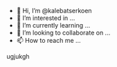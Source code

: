 - 👋 Hi, I’m @kalebatserkoen
- 👀 I’m interested in ...
- 🌱 I’m currently learning ...
- 💞️ I’m looking to collaborate on ...
- 📫 How to reach me ...

<!---
kalebatserkoen/kalebatserkoen is a ✨ special ✨ repository because its `README.md` (this file) appears on your GitHub profile.
You can click the Preview link to take a look at your changes.
--->
ugjukgh
